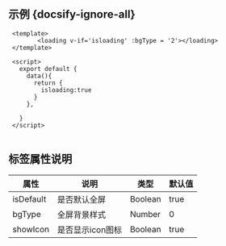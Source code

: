 ## 示例 {docsify-ignore-all}
 
```
 <template>
     	<loading v-if='isloading' :bgType = '2'></loading>
 </template>

 <script>
   export default {
     data(){
       return {
         isloading:true
       }
     },
    
   }
 </script>
     
```


 
## 标签属性说明

| 属性 | 说明 | 类型 | 默认值 |
| --- | --- | --- | --- |
| isDefault | 是否默认全屏 | Boolean | true   |
| bgType | 全屏背景样式 | Number |  0  |
| showIcon | 是否显示icon图标 | Boolean | true |   


 

